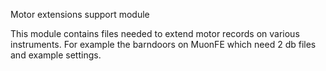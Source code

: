 Motor extensions support module

This module contains files needed to extend motor records on various instruments. For example the barndoors on MuonFE which need 2 db files and example settings.

